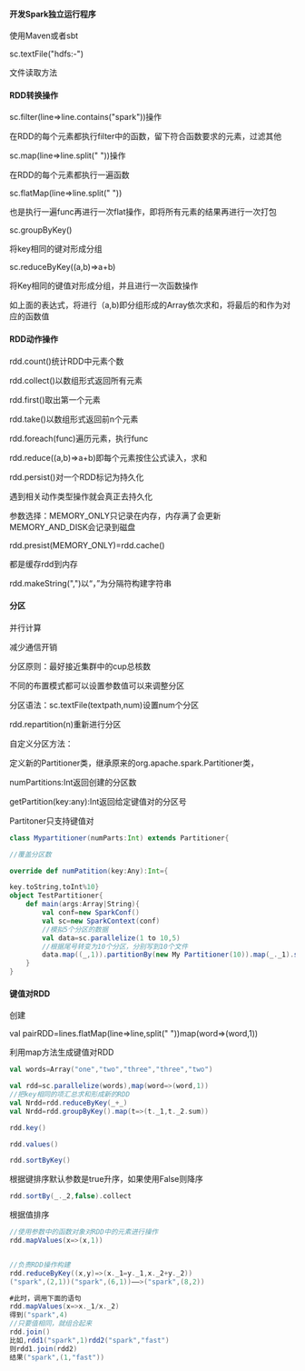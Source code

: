#### 开发Spark独立运行程序

使用Maven或者sbt

sc.textFile("hdfs:-")

文件读取方法

#### RDD转换操作

sc.filter(line=>line.contains("spark"))操作

在RDD的每个元素都执行filter中的函数，留下符合函数要求的元素，过滤其他

sc.map(line=>line.split(" "))操作

在RDD的每个元素都执行一遍函数

sc.flatMap(line=>line.split(" "))

也是执行一遍func再进行一次flat操作，即将所有元素的结果再进行一次打包

sc.groupByKey()

将key相同的键对形成分组

sc.reduceByKey((a,b)=>a+b)

将Key相同的键值对形成分组，并且进行一次函数操作

如上面的表达式，将进行（a,b)即分组形成的Array依次求和，将最后的和作为对应的函数值

#### RDD动作操作

rdd.count()统计RDD中元素个数

rdd.collect()以数组形式返回所有元素

rdd.first()取出第一个元素

rdd.take()以数组形式返回前n个元素

rdd.foreach(func)遍历元素，执行func

rdd.reduce((a,b)=>a+b)即每个元素按住公式读入，求和

rdd.persist()对一个RDD标记为持久化

遇到相关动作类型操作就会真正去持久化

参数选择：MEMORY_ONLY只记录在内存，内存满了会更新   MEMORY_AND_DISK会记录到磁盘

rdd.presist(MEMORY_ONLY)=rdd.cache()

都是缓存rdd到内存

rdd.makeString(",")以“，”为分隔符构建字符串

#### 分区

并行计算

减少通信开销

分区原则：最好接近集群中的cup总核数

不同的布置模式都可以设置参数值可以来调整分区

分区语法：sc.textFile(textpath,num)设置num个分区

rdd.repartition(n)重新进行分区

自定义分区方法：

定义新的Partitioner类，继承原来的org.apache.spark.Partitioner类，

numPartitions:Int返回创建的分区数

getPartition(key:any):Int返回给定键值对的分区号

Partitoner只支持键值对

```scala
class Mypartitioner(numParts:Int) extends Partitioner{

//覆盖分区数

override def numPatition(key:Any):Int={

key.toString,toInt%10}
object TestPartitioner{
    def main(args:Array|String){
        val conf=new SparkConf()
        val sc=new SparkContext(conf)
        //模拟5个分区的数据
        val data=sc.parallelize(1 to 10,5)
        //根据尾号转变为10个分区，分别写到10个文件
        data.map((_,1)).partitionBy(new My Partitioner(10)).map(_._1).saveAsTextFile("file:///usr/local/spark/mycode/rdd/partitioner")
    }
}
```



#### 键值对RDD

创建

val pairRDD=lines.flatMap(line=>line,split(" "))map(word=>(word,1))

利用map方法生成键值对RDD

```scala
val words=Array("one","two","three","three","two")

val rdd=sc.parallelize(words),map(word=>(word,1))
//把key相同的项汇总求和形成新的RDD
val Nrdd=rdd.reduceByKey(_+_)
val Nrdd=rdd.groupByKey().map(t=>(t._1,t._2.sum))

```

```scala
rdd.key()
```

```scala
rdd.values()
```

```scala
rdd.sortByKey()
```

根据键排序默认参数是true升序，如果使用False则降序

```scala
rdd.sortBy(_._2,false).collect
```

根据值排序

```scala
//使用参数中的函数对象对RDD中的元素进行操作
rdd.mapValues(x=>(x,1))


//负责RDD操作构建
rdd.reduceByKey((x,y)=>(x._1=y._1,x._2+y._2))
("spark",(2,1))("spark",(6,1))——>("spark",(8,2))

#此时，调用下面的语句
rdd.mapValues(x=>x._1/x._2)
得到("spark",4)
//只要值相同，就组合起来
rdd.join()
比如,rdd1("spark",1)rdd2("spark","fast")
则rdd1.join(rdd2)
结果("spark",(1,"fast"))
```

